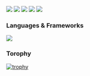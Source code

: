 ![](http://github-profile-summary-cards.vercel.app/api/cards/profile-details?username=kazuki47&theme=dracula)
![](http://github-profile-summary-cards.vercel.app/api/cards/repos-per-language?username=kazuki47&theme=dracula)
![](http://github-profile-summary-cards.vercel.app/api/cards/most-commit-language?username=kazuki47&theme=dracula)
![](http://github-profile-summary-cards.vercel.app/api/cards/stats?username=kazuki47&theme=dracula)
![](http://github-profile-summary-cards.vercel.app/api/cards/productive-time?username=kazuki47&theme=dracula&utcOffset=9)

### Languages & Frameworks
![](https://skillicons.dev/icons?i=python,js,ts,vue,html,css,react,nextjs,express,nestjs)


### Torophy
[![trophy](https://github-profile-trophy.vercel.app/?username=kazuki47&thema=dracula&margin-w=15&column=7)](https://github.com/ryo-ma/github-profile-trophy)
